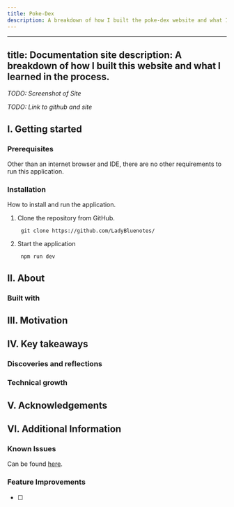 ```yaml
---
title: Poke-Dex
description: A breakdown of how I built the poke-dex website and what I learned in the process.
---
```


---
title: Documentation site
description: A breakdown of how I built this website and what I learned in the process.
---

*TODO: Screenshot of Site*

*TODO: Link to github and site*

## I. Getting started

### Prerequisites

Other than an internet browser and IDE, there are no other requirements to run this application.

### Installation

How to install and run the application.

1. Clone the repository from GitHub.

        git clone https://github.com/LadyBluenotes/

2. Start the application

        npm run dev

## II. About

### Built with

## III. Motivation

## IV. Key takeaways

### Discoveries and reflections

### Technical growth


## V. Acknowledgements



## VI. Additional Information



### Known Issues

Can be found [here]().

### Feature Improvements

- [ ] 
